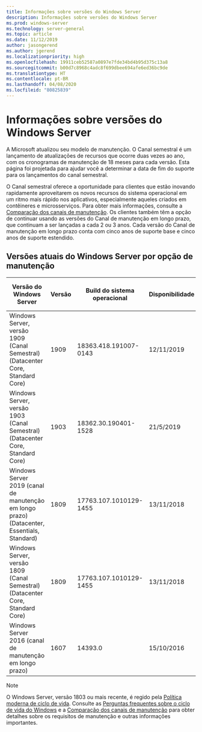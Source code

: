 ```yaml
---
title: Informações sobre versões do Windows Server
description: Informações sobre versões do Windows Server
ms.prod: windows-server
ms.technology: server-general
ms.topic: article
ms.date: 11/12/2019
author: jasongerend
ms.author: jgerend
ms.localizationpriority: high
ms.openlocfilehash: 19911ceb52587a0897e7fde34bd4b95d375c13a8
ms.sourcegitcommit: b00d7c8968c4adc8f699dbee694afe6ed36bc9de
ms.translationtype: HT
ms.contentlocale: pt-BR
ms.lasthandoff: 04/08/2020
ms.locfileid: "80825839"
---
```

# <a name="windows-server-release-information"></a>Informações sobre versões do Windows Server

A Microsoft atualizou seu modelo de manutenção. O Canal semestral é um lançamento de atualizações de recursos que ocorre duas vezes ao ano, com os cronogramas de manutenção de 18 meses para cada versão. Esta página foi projetada para ajudar você a determinar a data de fim do suporte para os lançamentos do canal semestral.

O Canal semestral oferece a oportunidade para clientes que estão inovando rapidamente aproveitarem os novos recursos do sistema operacional em um ritmo mais rápido nos aplicativos, especialmente aqueles criados em contêineres e microsserviços. Para obter mais informações, consulte a [Comparação dos canais de manutenção](../get-started-19/servicing-channels-19.md). Os clientes também têm a opção de continuar usando as versões do Canal de manutenção em longo prazo, que continuam a ser lançadas a cada 2 ou 3 anos. Cada versão do Canal de manutenção em longo prazo conta com cinco anos de suporte base e cinco anos de suporte estendido.

## <a name="windows-server-current-versions-by-servicing-option"></a>Versões atuais do Windows Server por opção de manutenção

| Versão do Windows Server | Versão | Build do sistema operacional | Disponibilidade | Data de término do suporte base|Data de término do suporte estendido |
|----------------|---------|----------|----------|---------|----------|
| Windows Server, versão 1909 (Canal Semestral) (Datacenter Core, Standard Core) | 1909  | 18363.418.191007-0143 | 12/11/2019 | 11/05/2021 | Nota de revisão |
| Windows Server, versão 1903 (Canal Semestral) (Datacenter Core, Standard Core) | 1903  | 18362.30.190401-1528 | 21/5/2019 | 08/12/2020 | Nota de revisão |
|Windows Server 2019 (canal de manutenção em longo prazo) (Datacenter, Essentials, Standard)|1809|17763.107.1010129-1455|13/11/2018|09/01/2024|09/01/2029|
|Windows Server, versão 1809 (Canal Semestral) (Datacenter Core, Standard Core)|1809|17763.107.1010129-1455|13/11/2018|12/5/2020|Nota de revisão|
| Windows Server 2016 (canal de manutenção em longo prazo)| 1607 | 14393.0 | 15/10/2016 |11/01/2022| 11/01/2027|

> [!NOTE]
> O Windows Server, versão 1803 ou mais recente, é regido pela [Política moderna de ciclo de vida](https://support.microsoft.com/help/30881). Consulte as [Perguntas frequentes sobre o ciclo de vida do Windows](https://support.microsoft.com/help/18581/lifecycle-faq-windows-products) e a [Comparação dos canais de manutenção](../get-started-19/servicing-channels-19.md) para obter detalhes sobre os requisitos de manutenção e outras informações importantes.
